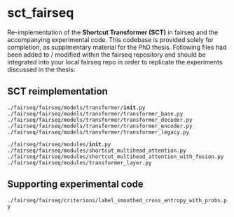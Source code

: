 # sct_fairseq
Re-implementation of the **Shortcut Transformer (SCT)** in fairseq and the accompanying experimental code. This codebase is provided solely for completion, as supplmentary material for the PhD thesis.
Following files had been added to / modified within the fairseq repository and should be integrated into your local fairseq repo in order to replicate the experiments discussed in the thesis:


## SCT reimplementation
<code>./fairseq/fairseq/models/transformer/__init__.py</code>
<code>./fairseq/fairseq/models/transformer/transformer_base.py</code>
<code>./fairseq/fairseq/models/transformer/transformer_decoder.py</code>
<code>./fairseq/fairseq/models/transformer/transformer_encoder.py</code>
<code>./fairseq/fairseq/models/transformer/transformer_legacy.py</code>

<code>./fairseq/fairseq/modules/__init__.py</code>
<code>./fairseq/fairseq/modules/shortcut_multihead_attention.py</code>
<code>./fairseq/fairseq/modules/shortcut_multihead_attention_with_fusion.py</code>
<code>./fairseq/fairseq/modules/transformer_layer.py</code>


## Supporting experimental code 
<code>./fairseq/fairseq/criterions/label_smoothed_cross_entropy_with_probs.py</code>
